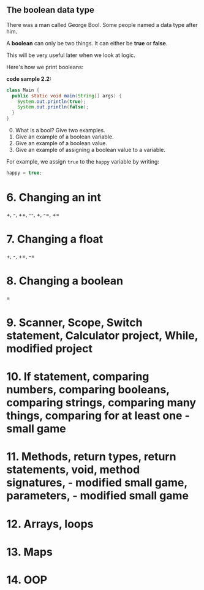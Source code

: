 
## The boolean data type

There was a man called George Bool. Some people named a data type after him.

A **boolean** can only be two things. It can either be **true** or **false**.

This will be very useful later when we look at logic.

Here's how we print booleans: 


**code sample 2.2:**

```java
class Main {
  public static void main(String[] args) {
    System.out.println(true);
    System.out.println(false);
  }
}
```

0. What is a bool? Give two examples.
0. Give an example of a boolean variable.
0. Give an example of a boolean value.
0. Give an example of assigning a boolean value to a variable.


For example, we assign `true` to the `happy` variable by writing:


```java
happy = true;
````

# 6. Changing an int

+, -, ++, --, +, -=, +=

# 7. Changing a float

+, -, +=, -=

# 8. Changing a boolean

=

# 9. Scanner, Scope, Switch statement, Calculator project, While, modified project

# 10. If statement, comparing numbers, comparing booleans, comparing strings, comparing many things, comparing for at least one - small game

# 11. Methods, return types, return statements, void, method signatures, - modified small game, parameters, - modified small game

# 12. Arrays, loops

# 13. Maps

# 14. OOP
